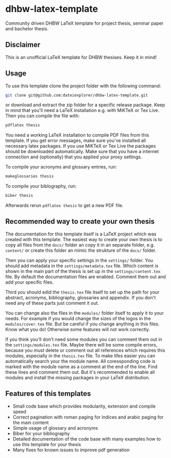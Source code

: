 # dhbw-latex-template

Community driven DHBW LaTeX template for project thesis, seminar paper and
bachelor thesis.

## Disclaimer

This is an unofficial LaTeX template for DHBW thesises. Keep it in mind!

## Usage

To use this template clone the project folder with the following command:

```sh
git clone git@github.com:dateiexplorer/dhbw-latex-template.git
```

or download and extract the zip folder for a specific release package.
Keep in mind that you'll need a LaTeX installation e.g. with MiKTeX or Tex Live.
Then you can compile the file with:

```sh
pdflatex thesis
```

You need a working LaTeX installation to compile PDF files from this template.
If you get error messages, make sure you've installed all necessary latex
packages.
If you use MiKTeX or Tex Live the packages should be downloaded automatically.
Make sure that you have a internet connection and (optionally) that you applied
your proxy settings.

To compile your acronyms and glossary entries, run:

```sh
makeglossaries thesis
```

To compile your biblography, run:

```sh
biber thesis
```

Afterwards rerun `pdflatex thesis` to get a new PDF file.

## Recommended way to create your own thesis

The documentation for this template itself is a LaTeX project which was created
with this template.
The easiest way to create your own thesis is to copy all files from the `docs/`
folder an copy it in an separate folder, e.g. `content/` or create this folder
an mimic the strukture of the `docs/` folder.

Then you can apply your specific settings in the `settings/` folder.
You should add metadata in the `settings/metadata.tex` file.
Which content is shown in the main part of the thesis is set up in the
`settings/content.tex` file. By default the documentation files are enabled.
Comment them out and add your specific files.

Third you should edid the `thesis.tex` file itself to set up the path for your
abstract, acronyms, bibliography, glossaries and appendix.
If you don't need any of these parts just comment it out.

You can change also the files in the `modules/` folder itself to apply it to
your needs. For example if you would change the sizes of the logos in the
`modules/cover.tex` file. But be careful if you change anything in this files.
Know what you do! Otherwise some features will not work correctly.

If you think you'll don't need some modules you can comment them out in the
`settings/modules.tex` file. Maybe there will be some compile errors, because
you must delete or comment out all references which requires this modules,
especially in the `thesis.tex` file. To make lifes easier you can automatically
search your the module name. All coressponding code is marked with the module
name as a comment at the end of the line. Find these lines and comment them
out. But it's recommended to enable all modules and install the missing
packages in your LaTeX distribution. 

## Features of this templates

* Small code base which provides modularity, extension and compile speed
* Correct pagination with roman paging for indices and arabic paging for
  the main content
* Simple usage of glossary and acronyms
* Biber for your bibliography
* Detailed documentation of the code base with many examples how to use
  this template for your thesis
* Many fixes for known issues to improve pdf generation
